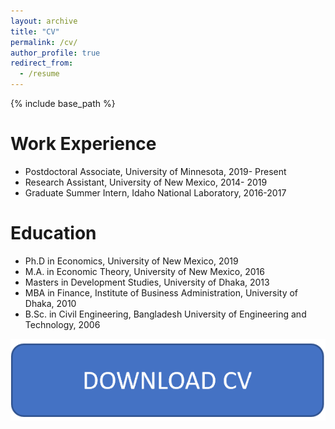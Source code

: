 ```yaml
---
layout: archive
title: "CV"
permalink: /cv/
author_profile: true
redirect_from:
  - /resume
---
```


{% include base_path %}

Work Experience
======
* Postdoctoral Associate, University of Minnesota, 2019- Present
* Research Assistant, University of New Mexico, 2014- 2019
* Graduate Summer Intern, Idaho National Laboratory, 2016-2017

Education
======
* Ph.D in Economics, University of New Mexico, 2019
* M.A. in Economic Theory, University of New Mexico, 2016
* Masters in Development Studies, University of Dhaka, 2013
* MBA in Finance, Institute of Business Administration, University of Dhaka, 2010
* B.Sc. in Civil Engineering, Bangladesh University of Engineering and Technology, 2006

![](/images/download_cv.png)

